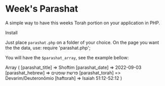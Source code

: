 # Week's Parashat
A simple way to have this weeks Torah portion on your application in PHP.


Install

Just place `parashat.php` on a folder of your choice.
On the page you want the the data, use: require 'parashat.php';

You will have the `$parashat_array`, see the example bellow:

Array
(
    [parashat_title] => Shoftim
    [parashat_date] => 2022-09-03
    [parashat_hebrew] => פרשת שופטים
    [parashat_torah] => Devarim/Deuteronômio
    [haftorah] => Isaiah 51:12-52:12
)


